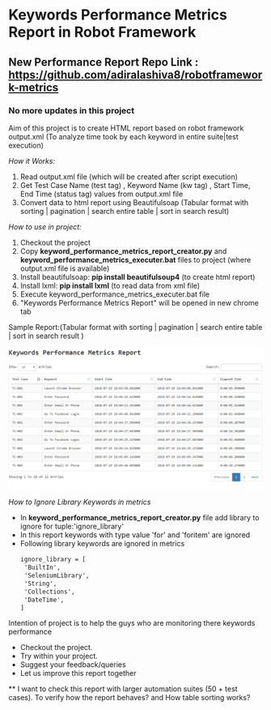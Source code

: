 # Keywords Performance Metrics Report in Robot Framework

## New Performance Report Repo Link : https://github.com/adiralashiva8/robotframework-metrics
 
### No more updates in this project

Aim of this project is to create HTML report based on robot framework output.xml (To analyze time took by each keyword in entire suite|test execution)

*How it Works:*

1. Read output.xml file (which will be created after script execution)
2. Get Test Case Name (test tag) , Keyword Name (kw tag) , Start Time, End Time (status tag) values from output.xml file
3. Convert data to html report using Beautifulsoap (Tabular format with sorting | pagination | search entire table | sort in search result)

*How to use in project:*

1. Checkout the project
2. Copy __keyword_performance_metrics_report_creator.py__ and __keyword_performance_metrics_executer.bat__ files to project (where output.xml file is available)
3. Install beautifulsoap: __pip install beautifulsoup4__  (to create html report)
4. Install lxml: __pip install lxml__ (to read data from xml file)
5. Execute keyword_performance_metrics_executer.bat file
6. "Keywords Performance Metrics Report" will be opened in new chrome tab
 
 Sample Report:(Tabular format with sorting | pagination | search entire table | sort in search result )
 
 ![Screenshot](Keywords_Performance_Metrics.PNG)

*How to Ignore Library Keywords in metrics*
 - In __keyword_performance_metrics_report_creator.py__ file add library to ignore for tuple:'ignore_library'
 - In this report keywords with type value 'for' and 'foritem' are ignored
 - Following library keywords are ignored in metrics
    ```
    ignore_library = [
     'BuiltIn',
     'SeleniumLibrary',
     'String',
     'Collections',
     'DateTime',
    ] 
    ```

Intention of project is to help the guys who are monitoring there keywords performance

 - Checkout the project.
 - Try within your project.
 - Suggest your feedback/queries
 - Let us improve this report together

** I want to check this report with larger automation suites (50 + test cases). To verify how the report behaves? and How table sorting works?
